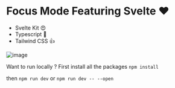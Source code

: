# Focus Mode Featuring Svelte ❤️

- Svelte Kit 😍
- Typescript 🥰
- Tailwind CSS 👍


![image](https://user-images.githubusercontent.com/12936435/139843808-4ec54d69-f76b-4303-bfc4-114e0860c37d.png)

Want to run locally ?
First install all the packages
`npm install`

then 
`npm run dev` or `npm run dev -- --open` 
